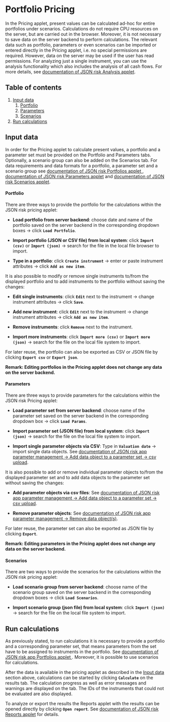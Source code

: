 # **Portfolio Pricing** 
In the Pricing applet, present values can be calculated ad-hoc for entire portfolios under scenarios. Calculations do not require CPU resources on the server, but are carried out in the browser. Moreover, it is not necessary to save data on the server backend to perform calculations. The relevant data such as portfolio, parameters or even scenarios can be imported or entered directly in the Pricing applet, i.e. no special permissions are required. However, data on the server may be used if the user has read permissions. For analyzing just a single instrument, you can use the analysis functionality which also includes the analysis of all cash flows. For more details, see [documentation of JSON risk Analysis applet](/docs/Analysis.md).  


## Table of contents
1. [Input data](#data)
    1. [Portfolio](#port)
    2. [Parameters](#params)
    3. [Scenarios](#scenarios)
2. [Run calculations](#calc)
 
## Input data <a name="data" style="padding-top: 50px"></a>
In order for the Pricing applet to calculate present values, a portfolio and a parameter set must be provided on the Portfolio and Parameters tabs. Optionally, a scenario group can also be added on the Scenarios tab. For data requirements and data formats for a portfolio, a parameter set and a scenario group see [documentation of JSON risk Portfolios applet ](/docs/Portfolios.md), [documentation of JSON risk Parameters applet](/docs/Parameters.md) and [documentation of JSON risk Scenarios applet](/docs/Scenarios.md).

#### Portfolio <a name="port" style="padding-top: 50px"></a>

There are three ways to provide the portfolio for the calculations within the JSON risk pricing applet:
  - **Load portfolio from server backend**: choose date and name of the portfolio saved on the server backend in the corresponding dropdown boxes -> click **`Load Portfolio`**.
  
  - **Import portfolio (JSON or CSV file) from local system**: click **`Import (csv)`** or **`Import (json)`** -> search for the file in the local file browser to import.
  
  - **Type in a portfolio**: click **`Create instrument`** -> enter or paste instrument attributes -> click **`Add as new item`**.
  
It is also possible to modify or remove single instruments to/from the displayed portfolio and to add instruments to the portfolio without saving the changes:

  - **Edit single instruments**: click **`Edit`** next to the instrument -> change instrument attributes -> click **`Save`**.
  
  - **Add new instrument**: click **`Edit`** next to the instrument -> change instrument attributes -> click **`Add as new item`**.
  
  - **Remove instruments**: click **`Remove`** next to the instrument.
  
  - **Import more instruments**: click **`Import more (csv)`** or **`Import more (json)`** -> search for the file on the local file system to import.
  
For later reuse, the portfolio can also be exported as CSV or JSON file by clicking **`Export csv`** or **`Export json`**.

**Remark: Editing portfolios in the Pricing applet does not change any data on the server backend.**

#### Parameters <a name="params" style="padding-top: 50px"></a>

There are three ways to provide parameters for the calculations within the JSON risk Pricing applet: 

- **Load parameter set from server backend**: choose name of the parameter set saved on the server backend in the corresponding dropdown box -> click **`Load Params`**.

- **Import parameter set (JSON file) from local system**: click **`Import (json)`** -> search for the file on the local file system to import.

- **Import single parameter objects via CSV**: Type in **`Valuation date`** -> import single data objects. See [documentation of JSON risk app parameter management -> Add data object to a parameter set -> csv upload](/docs/Parameters.md).

It is also possible to add or remove individual parameter objects to/from the displayed parameter set and to add data objects to the parameter set without saving the changes:

  - **Add parameter objects via csv files**: See [documentation of JSON risk app parameter management -> Add data object to a parameter set -> csv upload](/docs/Parameters.md).
  
  - **Remove parameter objects**: See [documentation of JSON risk app parameter management -> Remove data object(s)](/docs/Parameters.md).

For later reuse, the parameter set can also be exported as JSON file by clicking **`Export`**.

**Remark: Editing parameters in the Pricing applet does not change any data on the server backend.**

#### Scenarios <a name="scenarios" style="padding-top: 50px"></a>
There are two ways to provide the scenarios for the calculations within the JSON risk pricing applet:

  - **Load scenario group from server backend**: choose name of the scenario group saved on the server backend in the corresponding dropdown boxes -> click **`Load Scenarios`**.
  
  - **Import scenario group (json file) from local system**: click **`Import (json)`** -> search for the file on the local file system to import.

## Run calculations <a name="calc" style="padding-top: 50px"></a>

As previously stated, to run calculations it is necessary to provide a portfolio and a corresponding parameter set, that means parameters from the set have to be assigned to instruments in the portfolio. See [documentation of JSON risk app Portfolios applet ](/docs/Portfolios.md). Moreover, it is possible to use scenarios for calculations.

After the data is available in the pricing applet as described in the [Input data ](#data) section above, calculations can be started by clicking **`Calculate`** on the results tab. The calculation progress as well as error messages and warnings are displayed on the tab. The IDs of the instruments that could not be evaluated are also displayed.

To analyze or export the results the Reports applet with the results can be opened directly by clicking **`Open report`**. See [documentation of JSON risk Reports applet](/docs/Reports.md) for details.

